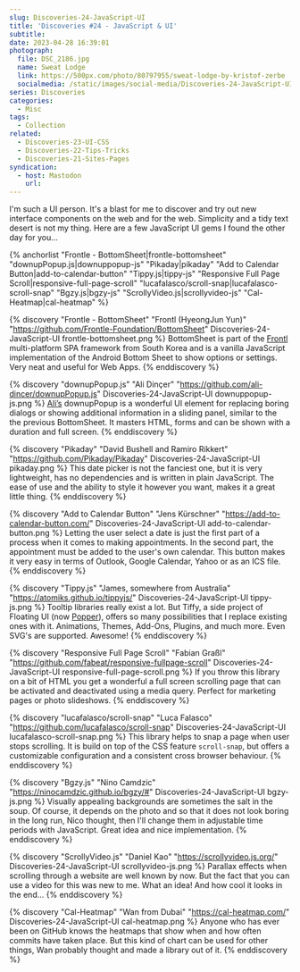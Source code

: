 ```yaml
---
slug: Discoveries-24-JavaScript-UI
title: 'Discoveries #24 - JavaScript & UI'
subtitle:
date: 2023-04-28 16:39:01
photograph:
  file: DSC_2186.jpg
  name: Sweat Lodge
  link: https://500px.com/photo/80797955/sweat-lodge-by-kristof-zerbe
  socialmedia: /static/images/social-media/Discoveries-24-JavaScript-UI.png
series: Discoveries
categories:
  - Misc
tags:
  - Collection
related:
  - Discoveries-23-UI-CSS
  - Discoveries-22-Tips-Tricks
  - Discoveries-21-Sites-Pages
syndication:
  - host: Mastodon
    url: 
---
```


I'm such a UI person. It's a blast for me to discover and try out new interface components on the web and for the web. Simplicity and a tidy text desert is not my thing. Here are a few JavaScript UI gems I found the other day for you...

{% anchorlist 
  "Frontle - BottomSheet|frontle-bottomsheet"
  "downupPopup.js|downuppopup-js"
  "Pikaday|pikaday"
  "Add to Calendar Button|add-to-calendar-button"
  "Tippy.js|tippy-js"
  "Responsive Full Page Scroll|responsive-full-page-scroll"
  "lucafalasco/scroll-snap|lucafalasco-scroll-snap"
  "Bgzy.js|bgzy-js"
  "ScrollyVideo.js|scrollyvideo-js"
  "Cal-Heatmap|cal-heatmap"
%}

<!-- more -->

{% discovery "Frontle - BottomSheet" "Frontl (HyeongJun Yun)" "https://github.com/Frontle-Foundation/BottomSheet" Discoveries-24-JavaScript-UI frontle-bottomsheet.png %}
BottomSheet is part of the <a href="https://frontle.org/" title="‌">Frontl</a> multi-platform SPA framework from South Korea and is a vanilla JavaScript implementation of the Android Bottom Sheet to show options or settings. Very neat and useful for Web Apps.
{% enddiscovery %}

{% discovery "downupPopup.js" "Ali Dinçer" "https://github.com/ali-dincer/downupPopup.js" Discoveries-24-JavaScript-UI downuppopup-js.png %}
<a href="https://dincerali.com/" title="‌">Ali’s</a> downupPopup is a wonderful UI element for replacing boring dialogs or showing additional information in a sliding panel, similar to the the previous BottomSheet. It masters HTML, forms and can be shown with a duration and full screen.
{% enddiscovery %}

{% discovery "Pikaday" "David Bushell and Ramiro Rikkert" "https://github.com/Pikaday/Pikaday" Discoveries-24-JavaScript-UI pikaday.png %}
This date picker is not the fanciest one, but it is very lightweight, has no dependencies and is written in plain JavaScript. The ease of use and the ability to style it however you want, makes it a great little thing.
{% enddiscovery %}

{% discovery "Add to Calendar Button" "Jens Kürschner" "https://add-to-calendar-button.com/" Discoveries-24-JavaScript-UI add-to-calendar-button.png %}
Letting the user select a date is just the first part of a process when it comes to making appointments. In the second part, the appointment must be added to the user&#39;s own calendar. This button makes it very easy in terms of Outlook, Google Calendar, Yahoo or as an ICS file.
{% enddiscovery %}

{% discovery "Tippy.js" "James, somewhere from Australia" "https://atomiks.github.io/tippyjs/" Discoveries-24-JavaScript-UI tippy-js.png %}
Tooltip libraries really exist a lot. But Tiffy, a side project of Floating UI (now <a href="https://popper.js.org/" title="‌">Popper</a>), offers so many possibilities that I replace existing ones with it. Animations, Themes, Add-Ons, Plugins, and much more. Even SVG&#39;s are supported. Awesome!
{% enddiscovery %}

{% discovery "Responsive Full Page Scroll" "Fabian Graßl" "https://github.com/fabeat/responsive-fullpage-scroll" Discoveries-24-JavaScript-UI responsive-full-page-scroll.png %}
If you throw this library on a bit of HTML you get a wonderful a full screen scrolling page that can be activated and deactivated using a media query. Perfect for marketing pages or photo slideshows.
{% enddiscovery %}

{% discovery "lucafalasco/scroll-snap" "Luca Falasco" "https://github.com/lucafalasco/scroll-snap" Discoveries-24-JavaScript-UI lucafalasco-scroll-snap.png %}
This library helps to snap a page when user stops scrolling. It is build on top of the CSS feature <code>scroll-snap</code>, but offers a customizable configuration and a consistent cross browser behaviour.
{% enddiscovery %}

{% discovery "Bgzy.js" "Nino Camdzic" "https://ninocamdzic.github.io/bgzy/#" Discoveries-24-JavaScript-UI bgzy-js.png %}
Visually appealing backgrounds are sometimes the salt in the soup. Of course, it depends on the photo and so that it does not look boring in the long run, Nico thought, then I&#39;ll change them in adjustable time periods with JavaScript. Great idea and nice implementation.
{% enddiscovery %}

{% discovery "ScrollyVideo.js" "Daniel Kao" "https://scrollyvideo.js.org/" Discoveries-24-JavaScript-UI scrollyvideo-js.png %}
Parallax effects when scrolling through a website are well known by now. But the fact that you can use a video for this was new to me. What an idea! And how cool it looks in the end...
{% enddiscovery %}

{% discovery "Cal-Heatmap" "Wan from Dubai" "https://cal-heatmap.com/" Discoveries-24-JavaScript-UI cal-heatmap.png %}
Anyone who has ever been on GitHub knows the heatmaps that show when and how often commits have taken place. But this kind of chart can be used for other things, Wan probably thought and made a library out of it.
{% enddiscovery %}

